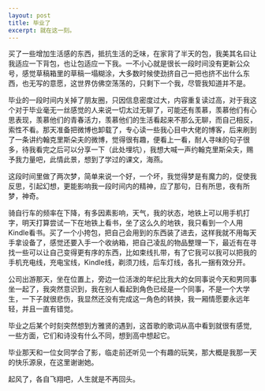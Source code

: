 ```yaml
---
layout: post
title: 毕业了
excerpt: 就在这一刻。
---
```


买了一些增加生活感的东西，抵抗生活的乏味，在家背了半天的包，我美其名曰让我适应一下背包，也让包适应一下我。一不小心就是很长一段时间没有更新公众号，感觉草稿箱里的草稿一塌糊涂，大多数时候使劲挤自己一把也挤不出什么东西，也无写的意愿，这世界仿佛空荡荡的，只剩下一个我，尽管我知道并不是。

毕业的一段时间内关掉了朋友圈，只因信息密度过大，内容重复读过高，对于我这个对于毕业毫无一丝感觉的人来说一切太过无聊了，可能还有羡慕，羡慕他们有心思表现，羡慕他们的青春活力，羡慕他们的生活看起来不那么无聊，而自己相反，索性不看。那天准备把微博也卸载了，专心读一些我心目中大佬的博客，后来刷到了一条讲约翰克里斯朵夫的微博，觉得很有趣，便看上一看，耐人寻味的句子很多，待我看完之后可以分享一下（此处埋坑），我想大喊一声约翰克里斯朵夫，赐予我力量吧，此情此景，想到了学过的课文，海燕。

这段时间里做了两次梦，简单来说一个好，一个坏，我觉得梦是有魔力的，促使我反思，引起幻想，更能影响我一段时间内的精神，应了那句，日有所思，夜有所梦，神奇。

骑自行车的频率在下降，有多因素影响，天气，我的状态，地铁上可以用手机打字，明天打算尝试一下在地铁上看书，坐了这么久的地铁，我只看到一个人用Kindle看书。买了一个小挎包，把自己会用到的东西装了进去，这样我就不用每天手拿设备了，感觉还要入手一个收纳箱，把自己凌乱的物品整理一下，最近有在寻找一些可以让自己变得更有序的东西，比如束线扎带，有了它我可以我可以把我的手机充电线，充电宝线，Kindle线，剃须刀线，后车灯线，各扎一捆有效分开。

公司出游那天，坐在位置上，旁边一位活泼的年纪比我大的女同事说今天和男同事坐一起了，我突然意识到，我在别人看起到角色已经是一个同事，不是一个大学生，一下子就很悲伤，我显然还没有完成这一角色的转换，我一厢情愿要永远年轻，并且一直有错觉。

毕业之后某个时刻突然想到方雅贤的遇到，这首歌的歌词从高中看到就很有感觉,一些方面，它们和诗没有什么不同，想到高中想起它。

毕业那天和一位女同学合了影，临走前还听见一个有趣的玩笑，那大概是我那一天的快乐源泉，在这里谢谢她。

起风了，各自飞翔吧，人生就是不再回头。